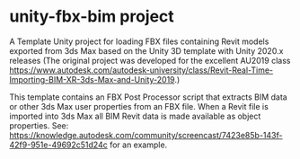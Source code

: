 # unity-fbx-bim project

A Template Unity project for loading FBX files containing Revit models exported from 3ds Max based on the Unity 3D template with Unity 2020.x releases (The original project was developed for the excellent AU2019 class https://www.autodesk.com/autodesk-university/class/Revit-Real-Time-Importing-BIM-XR-3ds-Max-and-Unity-2019.)

This template contains an FBX Post Processor script that extracts BIM data or other 3ds Max user properties from an FBX file. When a Revit file is imported into 3ds Max all BIM Revit data is made available as object properties. See: https://knowledge.autodesk.com/community/screencast/7423e85b-143f-42f9-951e-49692c51d24c for an example. 
